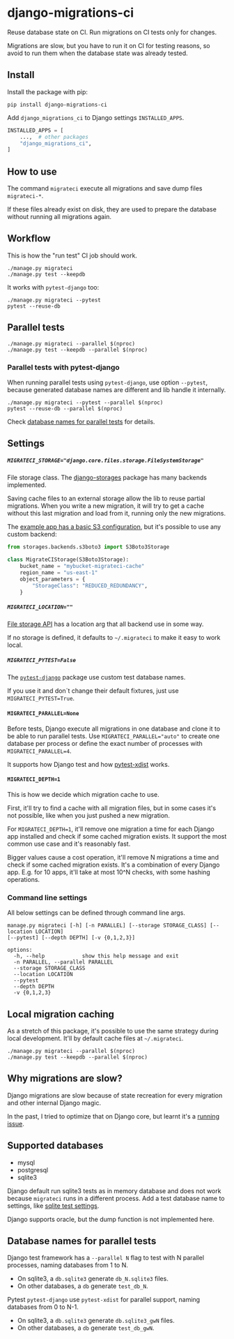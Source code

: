 # django-migrations-ci

Reuse database state on CI. Run migrations on CI tests only for changes.

Migrations are slow, but you have to run it on CI for testing reasons, so avoid
to run them when the database state was already tested.

## Install

Install the package with pip:

```shell
pip install django-migrations-ci
```

Add `django_migrations_ci` to Django settings `INSTALLED_APPS`.

```python
INSTALLED_APPS = [
    ...,  # other packages
    "django_migrations_ci",
]
```

## How to use

The command `migrateci` execute all migrations and save dump files `migrateci-*`.

If these files already exist on disk, they are used to prepare the database
without running all migrations again.

## Workflow

This is how the "run test" CI job should work.

```shell
./manage.py migrateci
./manage.py test --keepdb
```

It works with `pytest-django` too:

```shell
./manage.py migrateci --pytest
pytest --reuse-db
```

## Parallel tests

```shell
./manage.py migrateci --parallel $(nproc)
./manage.py test --keepdb --parallel $(nproc)
```

### Parallel tests with pytest-django

When running parallel tests using `pytest-django`, use option `--pytest`,
because generated database names are different and lib handle it internally.

```shell
./manage.py migrateci --pytest --parallel $(nproc)
pytest --reuse-db --parallel $(nproc)
```

Check [database names for parallel tests](#database-names-for-parallel-tests) for
details. 

## Settings

##### `MIGRATECI_STORAGE="django.core.files.storage.FileSystemStorage"`

File storage class. The [django-storages](https://pypi.org/project/django-storages/) package has many backends implemented.

Saving cache files to an external storage allow the lib to reuse partial migrations.
When you write a new migration, it will try to get a cache without this
last migration and load from it, running only the new migrations.

The [example app has a basic S3 configuration](example/settings.py#L29-L34), but it's possible
to use any custom backend:

```python
from storages.backends.s3boto3 import S3Boto3Storage

class MigrateCIStorage(S3Boto3Storage):
    bucket_name = "mybucket-migrateci-cache"
    region_name = "us-east-1"
    object_parameters = {
        "StorageClass": "REDUCED_REDUNDANCY",
    }
```

##### `MIGRATECI_LOCATION=""`

[File storage API](https://docs.djangoproject.com/en/4.1/ref/files/storage/#the-filesystemstorage-class) has a location arg that all backend use in some way.

If no storage is defined, it defaults to `~/.migrateci` to make it easy to work local.

##### `MIGRATECI_PYTEST=False`

The [`pytest-django`](https://pypi.org/project/pytest-django) package use custom test database names.

If you use it and don´t change their default fixtures, just use `MIGRATECI_PYTEST=True`.


#### `MIGRATECI_PARALLEL=None`

Before tests, Django execute all migrations in one database and clone it to be able to run parallel tests.
Use `MIGRATECI_PARALLEL="auto"` to create one database per process or define the exact number of processes with `MIGRATECI_PARALLEL=4`.

It supports how Django test and how [pytest-xdist](https://pypi.org/project/pytest-xdist) works.

#### `MIGRATECI_DEPTH=1`

This is how we decide which migration cache to use.

First, it'll try to find a cache with all migration files, but in some cases it's not possible,
like when you just pushed a new migration.

For `MIGRATECI_DEPTH=1`, it'll remove one migration a time for each Django app installed and check if some cached migration exists. It support the most common use case and it's reasonably fast.

Bigger values cause a cost operation, it'll remove N migrations a time and check if some cached migration exists. It's a combination of every Django app. E.g. for 10 apps, it'll take at most 10^N checks, with some hashing operations.

### Command line settings

All below settings can be defined through command line args.

```
manage.py migrateci [-h] [-n PARALLEL] [--storage STORAGE_CLASS] [--location LOCATION]
[--pytest] [--depth DEPTH] [-v {0,1,2,3}]

options:
  -h, --help            show this help message and exit
  -n PARALLEL, --parallel PARALLEL
  --storage STORAGE_CLASS
  --location LOCATION
  --pytest
  --depth DEPTH
  -v {0,1,2,3}
```

## Local migration caching

As a stretch of this package, it's possible to use the same strategy during local
development. It'll by default cache files at `~/.migrateci`.

```shell
./manage.py migrateci --parallel $(nproc)
./manage.py test --keepdb --parallel $(nproc)
```

## Why migrations are slow?

Django migrations are slow because of state recreation for every migration and other internal Django magic.

In the past, I tried to optimize that on Django core, but learnt it's a [running issue](https://code.djangoproject.com/ticket/29898).

## Supported databases

* mysql
* postgresql
* sqlite3

Django default run sqlite3 tests as in memory database and does not work because
`migrateci` runs in a different process. Add a test database name to settings,
like [sqlite test settings](django_migrations_ci/tests/testapp/settings_sqlite.py).

Django supports oracle, but the dump function is not implemented here.

## Database names for parallel tests

Django test framework has a `--parallel N` flag to test with N parallel processes,
naming databases from 1 to N.

* On sqlite3, a `db.sqlite3` generate `db_N.sqlite3` files.
* On other databases, a `db` generate `test_db_N`.

Pytest `pytest-django` use `pytest-xdist` for parallel support, naming databases
from 0 to N-1.

* On sqlite3, a `db.sqlite3` generate `db.sqlite3_gwN` files.
* On other databases, a `db` generate `test_db_gwN`.
